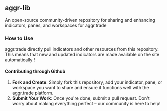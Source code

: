 ## aggr-lib

An open-source community-driven repository for sharing and enhancing indicators, panes, and workspaces for aggr.trade

### How to Use

aggr.trade directly pull indicators and other resources from this repository. This means that new and updated indicators are made available on the site automatically !

#### Contributing through Github
1. **Fork and Create**: Simply fork this repository, add your indicator, pane, or workspace you want to share and ensure it functions well with the aggr.trade platform.
2. **Submit Your Work**: Once you're done, submit a pull request. Don't worry about making everything perfect – our community is here to help!
